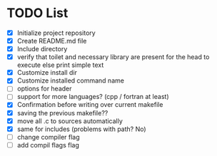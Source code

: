 # TODO List

- [x] Initialize project repository
- [x] Create README.md file
- [x] Include directory
- [x] verify that toilet and necessary library are present for the head to execute else print simple text
- [X] Customize install dir
- [x] Customize installed command name
- [ ] options for header
- [ ] support for more languages? (cpp / fortran at least)
- [x] Confirmation before writing over current makefile
- [x] saving the previous makefile??
- [x] move all .c to sources automatically
- [x] same for includes (problems with path? No)
- [ ] change compiler flag
- [ ] add compil flags flag
